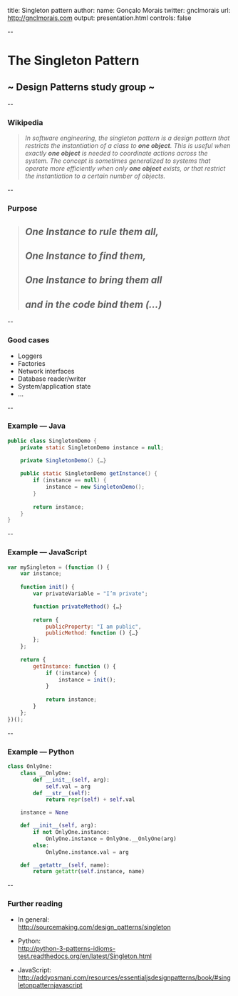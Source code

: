 title: Singleton pattern
author:
    name: Gonçalo Morais
    twitter: gnclmorais
    url: http://gnclmorais.com
output: presentation.html
controls: false

--

# The Singleton Pattern
## ~ Design Patterns study group ~

--

### Wikipedia

> _In software engineering, the singleton pattern is a design pattern that_
> _restricts the instantiation of a class to **one object**. This is useful when_
> _exactly **one object** is needed to coordinate actions across the system._
> _The concept is sometimes generalized to systems that operate more efficiently_
> _when only **one object** exists, or that restrict the instantiation to a certain_
> _number of objects._

--

### Purpose

> ## _One Instance to rule them all,_
> ## _One Instance to find them,_
> ## _One Instance to bring them all_
> ## _and in the code bind them (…)_

--

### Good cases

+ Loggers
+ Factories
+ Network interfaces
+ Database reader/writer
+ System/application state
+ …

--

### Example — Java

```java
public class SingletonDemo {
    private static SingletonDemo instance = null;

    private SingletonDemo() {…}
 
    public static SingletonDemo getInstance() {
        if (instance == null) {
            instance = new SingletonDemo();
        }
 
        return instance;
    }
}
```

--

### Example — JavaScript

```javascript
var mySingleton = (function () {
    var instance;
 
    function init() {
        var privateVariable = "I’m private";

        function privateMethod() {…}
 
        return {
            publicProperty: "I am public",
            publicMethod: function () {…}
        };
    };
 
    return {
        getInstance: function () {
            if (!instance) {
                instance = init();
            }
 
            return instance;
        }
    };
})();
```

--

### Example — Python

```python
class OnlyOne:
    class __OnlyOne:
        def __init__(self, arg):
            self.val = arg
        def __str__(self):
            return repr(self) + self.val

    instance = None

    def __init__(self, arg):
        if not OnlyOne.instance:
            OnlyOne.instance = OnlyOne.__OnlyOne(arg)
        else:
            OnlyOne.instance.val = arg

    def __getattr__(self, name):
        return getattr(self.instance, name)
```

--

### Further reading

+ In general:  
  http://sourcemaking.com/design_patterns/singleton  

+ Python:  
  http://python-3-patterns-idioms-test.readthedocs.org/en/latest/Singleton.html  
  
+ JavaScript:  
  http://addyosmani.com/resources/essentialjsdesignpatterns/book/#singletonpatternjavascript
